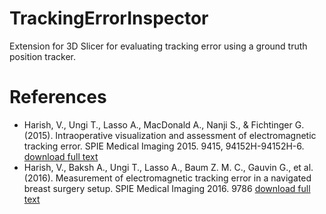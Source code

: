 # TrackingErrorInspector

Extension for 3D Slicer for evaluating tracking error using a ground truth position tracker.

# References

- Harish, V., Ungi T., Lasso A., MacDonald A., Nanji S., & Fichtinger G. (2015).  Intraoperative visualization and assessment of electromagnetic tracking error. SPIE Medical Imaging 2015. 9415, 94152H-94152H-6. [download full text](http://perk.cs.queensu.ca/sites/perkd7.cs.queensu.ca/files/Harish2015-manuscript.pdf)
- Harish, V., Baksh A., Ungi T., Lasso A., Baum Z. M. C., Gauvin G., et al. (2016).  Measurement of electromagnetic tracking error in a navigated breast surgery setup. SPIE Medical Imaging 2016. 9786 [download full text](http://perk.cs.queensu.ca/sites/perkd7.cs.queensu.ca/files/Harish2016a.pdf)
